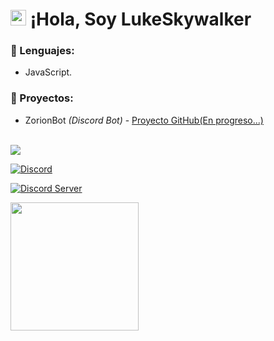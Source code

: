 # <img src="https://user-images.githubusercontent.com/57642291/115981321-b7a44c80-a58a-11eb-8109-79aa8bcf0698.gif" width="25px"> ¡Hola, Soy LukeSkywalker

### 🔧 Lenguajes:
- JavaScript.

### 👑 Proyectos:
- ZorionBot *(Discord Bot)* - [Proyecto GitHub(En progreso...)](https://github.com/LukeSkywalker01/ZorionBot)

<br>
<a href="https://github.com/LukeSkywalker01">
  <img src="https://github-readme-stats.vercel.app/api/top-langs/?username=LukeSkywalker01&langs_count=3&theme=dark">
</a>

[![Discord](https://img.shields.io/static/v1?label=Discord&message=LukeSkywalker%231894&color=blue&style=for-the-badge)](https://discord.com/users/1020857426867671042)

[![Discord Server](https://discord.com/api/guilds/1112108219788181656/widget.png)](https://discord.gg/qfDS3ktNMe 'ÚNETE A NOSOTROS!!')

<div align="left">
  <a href="https://discord.com/users/1020857426867671042" title="Mi Usuario De Discord!!">
    <img src="https://lanyard.cnrad.dev/api/1020857426867671042" align="left" height="205">
  </a>
</div>


